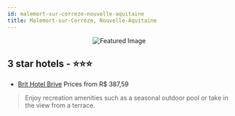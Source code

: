 ```yaml
---
id: malemort-sur-correze-nouvelle-aquitaine
title: Malemort-sur-Corrèze, Nouvelle-Aquitaine
---
```


<center><img src="https://i.travelapi.com/hotels/16000000/15240000/15232200/15232169/ef8b6747_z.jpg" alt="Featured Image" /></center>


##  3 star hotels - ⭐️⭐️⭐️

-    [Brit Hotel Brive](https://us.hurb.com/hotels/malemort-sur-correze/brit-hotel-brive-JNP-JP513575?cmp=18055) Prices from R$ 387,59
   > Enjoy recreation amenities such as a seasonal outdoor pool or take in the view from a terrace.
